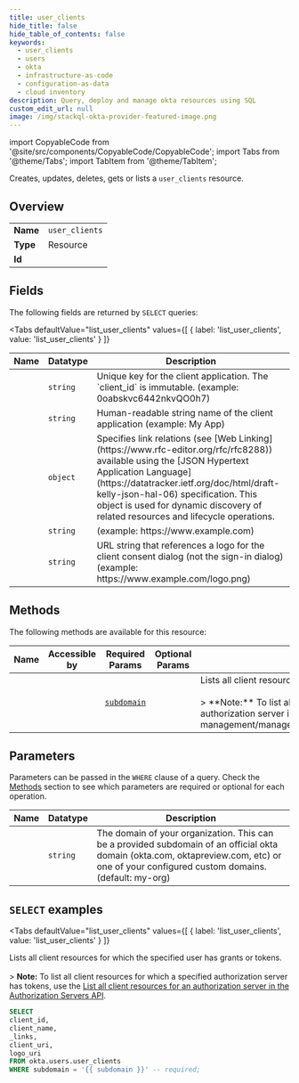 ```yaml
--- 
title: user_clients
hide_title: false
hide_table_of_contents: false
keywords:
  - user_clients
  - users
  - okta
  - infrastructure-as-code
  - configuration-as-data
  - cloud inventory
description: Query, deploy and manage okta resources using SQL
custom_edit_url: null
image: /img/stackql-okta-provider-featured-image.png
---
```


import CopyableCode from '@site/src/components/CopyableCode/CopyableCode';
import Tabs from '@theme/Tabs';
import TabItem from '@theme/TabItem';

Creates, updates, deletes, gets or lists a <code>user_clients</code> resource.

## Overview
<table><tbody>
<tr><td><b>Name</b></td><td><code>user_clients</code></td></tr>
<tr><td><b>Type</b></td><td>Resource</td></tr>
<tr><td><b>Id</b></td><td><CopyableCode code="okta.users.user_clients" /></td></tr>
</tbody></table>

## Fields

The following fields are returned by `SELECT` queries:

<Tabs
    defaultValue="list_user_clients"
    values={[
        { label: 'list_user_clients', value: 'list_user_clients' }
    ]}
>
<TabItem value="list_user_clients">

<table>
<thead>
    <tr>
    <th>Name</th>
    <th>Datatype</th>
    <th>Description</th>
    </tr>
</thead>
<tbody>
<tr>
    <td><CopyableCode code="client_id" /></td>
    <td><code>string</code></td>
    <td>Unique key for the client application. The `client_id` is immutable. (example: 0oabskvc6442nkvQO0h7)</td>
</tr>
<tr>
    <td><CopyableCode code="client_name" /></td>
    <td><code>string</code></td>
    <td>Human-readable string name of the client application (example: My App)</td>
</tr>
<tr>
    <td><CopyableCode code="_links" /></td>
    <td><code>object</code></td>
    <td>Specifies link relations (see [Web Linking](https://www.rfc-editor.org/rfc/rfc8288)) available using the [JSON Hypertext Application Language](https://datatracker.ietf.org/doc/html/draft-kelly-json-hal-06) specification. This object is used for dynamic discovery of related resources and lifecycle operations.</td>
</tr>
<tr>
    <td><CopyableCode code="client_uri" /></td>
    <td><code>string</code></td>
    <td> (example: https://www.example.com)</td>
</tr>
<tr>
    <td><CopyableCode code="logo_uri" /></td>
    <td><code>string</code></td>
    <td>URL string that references a logo for the client consent dialog (not the sign-in dialog) (example: https://www.example.com/logo.png)</td>
</tr>
</tbody>
</table>
</TabItem>
</Tabs>

## Methods

The following methods are available for this resource:

<table>
<thead>
    <tr>
    <th>Name</th>
    <th>Accessible by</th>
    <th>Required Params</th>
    <th>Optional Params</th>
    <th>Description</th>
    </tr>
</thead>
<tbody>
<tr>
    <td><a href="#list_user_clients"><CopyableCode code="list_user_clients" /></a></td>
    <td><CopyableCode code="select" /></td>
    <td><a href="#parameter-subdomain"><code>subdomain</code></a></td>
    <td></td>
    <td>Lists all client resources for which the specified user has grants or tokens.<br /><br />&gt; **Note:** To list all client resources for which a specified authorization server has tokens, use the [List all client resources for an authorization server in the Authorization Servers API](https://developer.okta.com/docs/api/openapi/okta-management/management/tag/AuthorizationServerClients/#tag/AuthorizationServerClients/operation/listOAuth2ClientsForAuthorizationServer).</td>
</tr>
</tbody>
</table>

## Parameters

Parameters can be passed in the `WHERE` clause of a query. Check the [Methods](#methods) section to see which parameters are required or optional for each operation.

<table>
<thead>
    <tr>
    <th>Name</th>
    <th>Datatype</th>
    <th>Description</th>
    </tr>
</thead>
<tbody>
<tr id="parameter-subdomain">
    <td><CopyableCode code="subdomain" /></td>
    <td><code>string</code></td>
    <td>The domain of your organization. This can be a provided subdomain of an official okta domain (okta.com, oktapreview.com, etc) or one of your configured custom domains. (default: my-org)</td>
</tr>
</tbody>
</table>

## `SELECT` examples

<Tabs
    defaultValue="list_user_clients"
    values={[
        { label: 'list_user_clients', value: 'list_user_clients' }
    ]}
>
<TabItem value="list_user_clients">

Lists all client resources for which the specified user has grants or tokens.<br /><br />&gt; **Note:** To list all client resources for which a specified authorization server has tokens, use the [List all client resources for an authorization server in the Authorization Servers API](https://developer.okta.com/docs/api/openapi/okta-management/management/tag/AuthorizationServerClients/#tag/AuthorizationServerClients/operation/listOAuth2ClientsForAuthorizationServer).

```sql
SELECT
client_id,
client_name,
_links,
client_uri,
logo_uri
FROM okta.users.user_clients
WHERE subdomain = '{{ subdomain }}' -- required;
```
</TabItem>
</Tabs>
